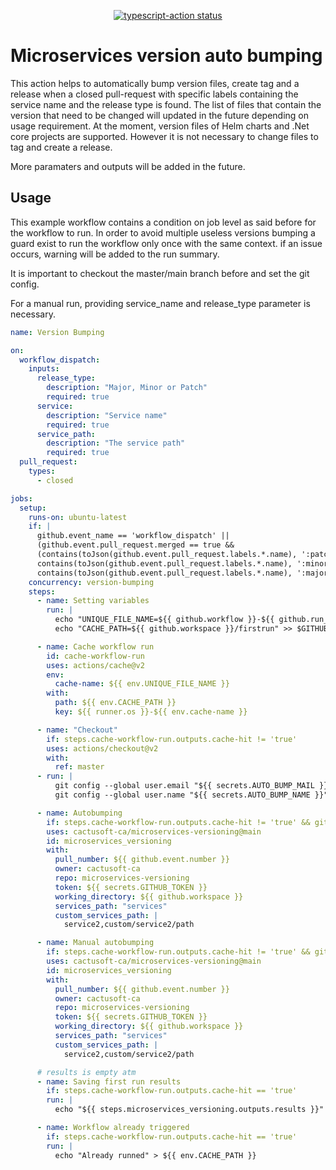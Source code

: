 <p align="center">
  <a href="https://github.com/actions/typescript-action/actions"><img alt="typescript-action status" src="https://github.com/actions/typescript-action/workflows/build-test/badge.svg"></a>
</p>

# Microservices version auto bumping

This action helps to automatically bump version files, create tag and a release when a closed pull-request with specific labels containing the service name and the release type is found.
The list of files that contain the version that need to be changed will updated in the future depending on usage requirement. At the moment, version files of Helm charts and .Net core projects are supported.
However it is not necessary to change files to tag and create a release.

More paramaters and outputs will be added in the future.

## Usage

This example workflow contains a condition on job level as said before for the workflow to run.
In order to avoid multiple useless versions bumping a guard exist to run the workflow only once with the same context.
if an issue occurs, warning will be added to the run summary.

It is important to checkout the master/main branch before and set the git config.

For a manual run, providing service_name and release_type parameter is necessary.

```YAML
name: Version Bumping

on:
  workflow_dispatch:
    inputs:
      release_type:
        description: "Major, Minor or Patch"
        required: true
      service:
        description: "Service name"
        required: true
      service_path:
        description: "The service path"
        required: true
  pull_request:
    types:
      - closed

jobs:
  setup:
    runs-on: ubuntu-latest
    if: |
      github.event_name == 'workflow_dispatch' ||
      (github.event.pull_request.merged == true &&
      (contains(toJson(github.event.pull_request.labels.*.name), ':patch') ||
      contains(toJson(github.event.pull_request.labels.*.name), ':minor') ||
      contains(toJson(github.event.pull_request.labels.*.name), ':major')))
    concurrency: version-bumping
    steps:
      - name: Setting variables
        run: |
          echo "UNIQUE_FILE_NAME=${{ github.workflow }}-${{ github.run_id }}-${{ github.run_number }}" >> $GITHUB_ENV
          echo "CACHE_PATH=${{ github.workspace }}/firstrun" >> $GITHUB_ENV

      - name: Cache workflow run
        id: cache-workflow-run
        uses: actions/cache@v2
        env:
          cache-name: ${{ env.UNIQUE_FILE_NAME }}
        with:
          path: ${{ env.CACHE_PATH }}
          key: ${{ runner.os }}-${{ env.cache-name }}

      - name: "Checkout"
        if: steps.cache-workflow-run.outputs.cache-hit != 'true'
        uses: actions/checkout@v2
        with:
          ref: master
      - run: |
          git config --global user.email "${{ secrets.AUTO_BUMP_MAIL }}"
          git config --global user.name "${{ secrets.AUTO_BUMP_NAME }}"

      - name: Autobumping
        if: steps.cache-workflow-run.outputs.cache-hit != 'true' && github.event_name != 'workflow_dispatch'
        uses: cactusoft-ca/microservices-versioning@main
        id: microservices_versioning
        with:
          pull_number: ${{ github.event.number }}
          owner: cactusoft-ca
          repo: microservices-versioning
          token: ${{ secrets.GITHUB_TOKEN }}
          working_directory: ${{ github.workspace }}
          services_path: "services"
          custom_services_path: |
            service2,custom/service2/path

      - name: Manual autobumping
        if: steps.cache-workflow-run.outputs.cache-hit != 'true' && github.event_name == 'workflow_dispatch'
        uses: cactusoft-ca/microservices-versioning@main
        id: microservices_versioning
        with:
          pull_number: ${{ github.event.number }}
          owner: cactusoft-ca
          repo: microservices-versioning
          token: ${{ secrets.GITHUB_TOKEN }}
          working_directory: ${{ github.workspace }}
          services_path: "services"
          custom_services_path: |
            service2,custom/service2/path

      # results is empty atm
      - name: Saving first run results
        if: steps.cache-workflow-run.outputs.cache-hit == 'true'
        run: |
          echo "${{ steps.microservices_versioning.outputs.results }}" > ${{ env.CACHE_PATH }}

      - name: Workflow already triggered
        if: steps.cache-workflow-run.outputs.cache-hit == 'true'
        run: |
          echo "Already runned" > ${{ env.CACHE_PATH }}
```